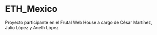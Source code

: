 # ETH_Mexico
Proyecto participante en el Frutal Web House a cargo de César Martínez, Julio López y Aneth López
